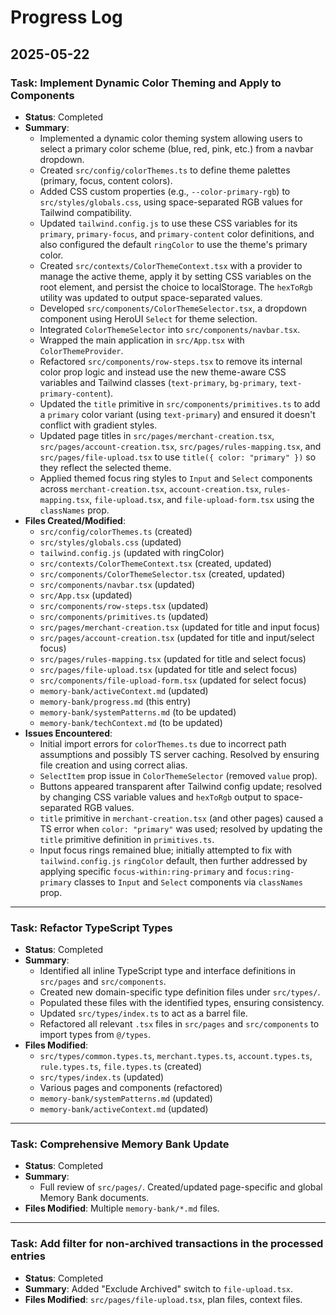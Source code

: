 # Progress Log

## 2025-05-22

### Task: Implement Dynamic Color Theming and Apply to Components

- **Status**: Completed
- **Summary**:
  - Implemented a dynamic color theming system allowing users to select a primary color scheme (blue, red, pink, etc.) from a navbar dropdown.
  - Created `src/config/colorThemes.ts` to define theme palettes (primary, focus, content colors).
  - Added CSS custom properties (e.g., `--color-primary-rgb`) to `src/styles/globals.css`, using space-separated RGB values for Tailwind compatibility.
  - Updated `tailwind.config.js` to use these CSS variables for its `primary`, `primary-focus`, and `primary-content` color definitions, and also configured the default `ringColor` to use the theme's primary color.
  - Created `src/contexts/ColorThemeContext.tsx` with a provider to manage the active theme, apply it by setting CSS variables on the root element, and persist the choice to localStorage. The `hexToRgb` utility was updated to output space-separated values.
  - Developed `src/components/ColorThemeSelector.tsx`, a dropdown component using HeroUI `Select` for theme selection.
  - Integrated `ColorThemeSelector` into `src/components/navbar.tsx`.
  - Wrapped the main application in `src/App.tsx` with `ColorThemeProvider`.
  - Refactored `src/components/row-steps.tsx` to remove its internal color prop logic and instead use the new theme-aware CSS variables and Tailwind classes (`text-primary`, `bg-primary`, `text-primary-content`).
  - Updated the `title` primitive in `src/components/primitives.ts` to add a `primary` color variant (using `text-primary`) and ensured it doesn't conflict with gradient styles.
  - Updated page titles in `src/pages/merchant-creation.tsx`, `src/pages/account-creation.tsx`, `src/pages/rules-mapping.tsx`, and `src/pages/file-upload.tsx` to use `title({ color: "primary" })` so they reflect the selected theme.
  - Applied themed focus ring styles to `Input` and `Select` components across `merchant-creation.tsx`, `account-creation.tsx`, `rules-mapping.tsx`, `file-upload.tsx`, and `file-upload-form.tsx` using the `classNames` prop.
- **Files Created/Modified**:
  - `src/config/colorThemes.ts` (created)
  - `src/styles/globals.css` (updated)
  - `tailwind.config.js` (updated with ringColor)
  - `src/contexts/ColorThemeContext.tsx` (created, updated)
  - `src/components/ColorThemeSelector.tsx` (created, updated)
  - `src/components/navbar.tsx` (updated)
  - `src/App.tsx` (updated)
  - `src/components/row-steps.tsx` (updated)
  - `src/components/primitives.ts` (updated)
  - `src/pages/merchant-creation.tsx` (updated for title and input focus)
  - `src/pages/account-creation.tsx` (updated for title and input/select focus)
  - `src/pages/rules-mapping.tsx` (updated for title and select focus)
  - `src/pages/file-upload.tsx` (updated for title and select focus)
  - `src/components/file-upload-form.tsx` (updated for select focus)
  - `memory-bank/activeContext.md` (updated)
  - `memory-bank/progress.md` (this entry)
  - `memory-bank/systemPatterns.md` (to be updated)
  - `memory-bank/techContext.md` (to be updated)
- **Issues Encountered**:
  - Initial import errors for `colorThemes.ts` due to incorrect path assumptions and possibly TS server caching. Resolved by ensuring file creation and using correct alias.
  - `SelectItem` prop issue in `ColorThemeSelector` (removed `value` prop).
  - Buttons appeared transparent after Tailwind config update; resolved by changing CSS variable values and `hexToRgb` output to space-separated RGB values.
  - `title` primitive in `merchant-creation.tsx` (and other pages) caused a TS error when `color: "primary"` was used; resolved by updating the `title` primitive definition in `primitives.ts`.
  - Input focus rings remained blue; initially attempted to fix with `tailwind.config.js` `ringColor` default, then further addressed by applying specific `focus-within:ring-primary` and `focus:ring-primary` classes to `Input` and `Select` components via `classNames` prop.

---

### Task: Refactor TypeScript Types

- **Status**: Completed
- **Summary**:
  - Identified all inline TypeScript type and interface definitions in `src/pages` and `src/components`.
  - Created new domain-specific type definition files under `src/types/`.
  - Populated these files with the identified types, ensuring consistency.
  - Updated `src/types/index.ts` to act as a barrel file.
  - Refactored all relevant `.tsx` files in `src/pages` and `src/components` to import types from `@/types`.
- **Files Modified**:
  - `src/types/common.types.ts`, `merchant.types.ts`, `account.types.ts`, `rule.types.ts`, `file.types.ts` (created)
  - `src/types/index.ts` (updated)
  - Various pages and components (refactored)
  - `memory-bank/systemPatterns.md` (updated)
  - `memory-bank/activeContext.md` (updated)

---

### Task: Comprehensive Memory Bank Update

- **Status**: Completed
- **Summary**:
  - Full review of `src/pages/`. Created/updated page-specific and global Memory Bank documents.
- **Files Modified**: Multiple `memory-bank/*.md` files.

---

### Task: Add filter for non-archived transactions in the processed entries

- **Status**: Completed
- **Summary**: Added "Exclude Archived" switch to `file-upload.tsx`.
- **Files Modified**: `src/pages/file-upload.tsx`, plan files, context files.
